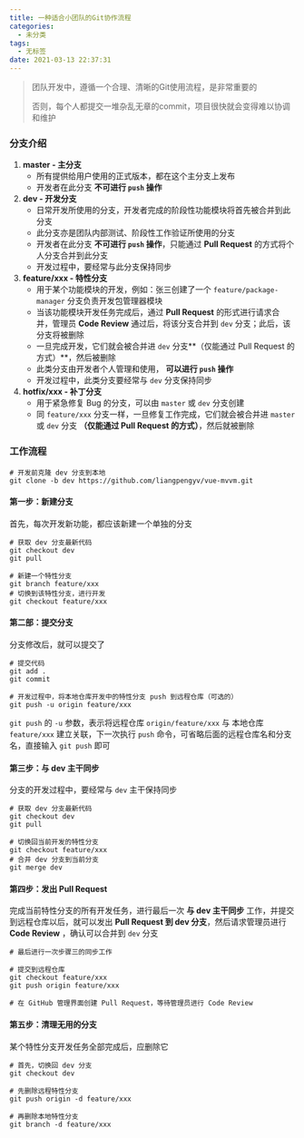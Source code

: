 ```yaml
---
title: 一种适合小团队的Git协作流程
categories:
  - 未分类
tags:
  - 无标签
date: 2021-03-13 22:37:31
---
```


> 团队开发中，遵循一个合理、清晰的Git使用流程，是非常重要的
>
> 否则，每个人都提交一堆杂乱无章的commit，项目很快就会变得难以协调和维护

### 分支介绍

1. **master - 主分支**
   * 所有提供给用户使用的正式版本，都在这个主分支上发布
   * 开发者在此分支 **不可进行 `push` 操作**
2. **dev - 开发分支**
   * 日常开发所使用的分支，开发者完成的阶段性功能模块将首先被合并到此分支
   * 此分支亦是团队内部测试、阶段性工作验证所使用的分支
   * 开发者在此分支 **不可进行 `push` 操作**，只能通过 **Pull Request** 的方式将个人分支合并到此分支
   * 开发过程中，要经常与此分支保持同步
3. **feature/xxx - 特性分支**
   * 用于某个功能模块的开发，例如：张三创建了一个 `feature/package-manager` 分支负责开发包管理器模块
   * 当该功能模块开发任务完成后，通过 **Pull Request** 的形式进行请求合并，管理员 **Code Review** 通过后，将该分支合并到 `dev` 分支；此后，该分支将被删除
   * 一旦完成开发，它们就会被合并进 `dev` 分支**（仅能通过 Pull Request 的方式）**，然后被删除
   * 此类分支由开发者个人管理和使用， **可以进行 `push` 操作**
   * 开发过程中，此类分支要经常与 `dev` 分支保持同步
4. **hotfix/xxx - 补丁分支**
   * 用于紧急修复 Bug 的分支，可以由 `master` 或 `dev` 分支创建
   * 同 `feature/xxx` 分支一样，一旦修复工作完成，它们就会被合并进 `master` 或 `dev` 分支 **（仅能通过 Pull Request 的方式）**，然后就被删除

### 工作流程

```shell
# 开发前克隆 dev 分支到本地
git clone -b dev https://github.com/liangpengyv/vue-mvvm.git
```

#### 第一步：新建分支

首先，每次开发新功能，都应该新建一个单独的分支

```shell
# 获取 dev 分支最新代码
git checkout dev
git pull

# 新建一个特性分支
git branch feature/xxx
# 切换到该特性分支，进行开发
git checkout feature/xxx
```

#### 第二部：提交分支

分支修改后，就可以提交了

```shell
# 提交代码
git add .
git commit

# 开发过程中，将本地仓库开发中的特性分支 push 到远程仓库（可选的）
git push -u origin feature/xxx
```

`git push` 的 `-u` 参数，表示将远程仓库 `origin/feature/xxx` 与 本地仓库 `feature/xxx` 建立关联，下一次执行 `push` 命令，可省略后面的远程仓库名和分支名，直接输入 `git push` 即可

#### 第三步：与 dev 主干同步

分支的开发过程中，要经常与 `dev` 主干保持同步

```shell
# 获取 dev 分支最新代码
git checkout dev
git pull

# 切换回当前开发的特性分支
git checkout feature/xxx
# 合并 dev 分支到当前分支
git merge dev
```

#### 第四步：发出 Pull Request

完成当前特性分支的所有开发任务，进行最后一次 **与 dev 主干同步** 工作，并提交到远程仓库以后，就可以发出 **Pull Request 到 dev 分支**，然后请求管理员进行 **Code Review** ，确认可以合并到 `dev` 分支

```shell
# 最后进行一次步骤三的同步工作

# 提交到远程仓库
git checkout feature/xxx
git push origin feature/xxx

# 在 GitHub 管理界面创建 Pull Request，等待管理员进行 Code Review
```

#### 第五步：清理无用的分支

某个特性分支开发任务全部完成后，应删除它

```shell
# 首先，切换回 dev 分支
git checkout dev

# 先删除远程特性分支
git push origin -d feature/xxx

# 再删除本地特性分支
git branch -d feature/xxx
```

